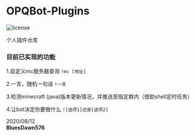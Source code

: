 # OPQBot-Plugins
![license](https://img.shields.io/github/license/BluesDawn576/OPQBot-Plugins)

个人插件仓库

### 目前已实现的功能
1.自定义mc服务器查询 `!mc [地址]`

2.一言，随机一句话 `!一言`

3.检测minecraft (java)版本更新情况，并推送至指定群内（借助shell定时任务）

4.让bot决定你要做什么 `![选项1]还是[选项2]`

2020/08/12<br>**BluesDawn576**